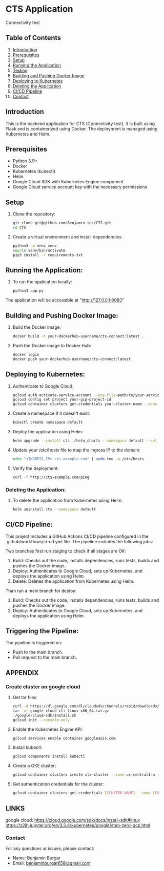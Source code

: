 # CTS  Application
Connectivity test

## Table of Contents
1. [Introduction](#introduction)
2. [Prerequisites](#prerequisites)
3. [Setup](#setup)
4. [Running the Application](#running-the-application)
5. [Testing](#testing)
6. [Building and Pushing Docker Image](#building-and-pushing-docker-image)
7. [Deploying to Kubernetes](#deploying-to-kubernetes)
8. [Deleting the Application](#deleting-the-application)
9. [CI/CD Pipeline](#cicd-pipeline)
10. [Contact](#contact)

## Introduction
This is the backend application for CTS (Connectivity test). It is built using Flask and is containerized using Docker. The deployment is managed using Kubernetes and Helm.

## Prerequisites
- Python 3.9+
- Docker
- Kubernetes (kubectl)
- Helm
- Google Cloud SDK with Kubernetes Engine component
- Google Cloud service account key with the necessary permissions

## Setup
1. Clone the repository:
   ```bash
   git clone git@github.com:Benjamin-tec/CTS.git
   cd CTS

2. Create a virtual environment and install dependencies:
   ```bash
   python3 -m venv venv
   source venv/bin/activate
   pip3 install -r requirements.txt

## Running the Application:
1. To run the application locally:
   ```bash
   python3 app.py

  The application will be accessible at "http://127.0.0.1:8080"

## Building and Pushing Docker Image:
1. Build the Docker image:
   ```bash
   docker build -t your-dockerhub-username/cts-connect:latest .

2. Push the Docker image to Docker Hub:
   ```bash
   docker login
   docker push your-dockerhub-username/cts-connect:latest

## Deploying to Kubernetes:
1. Authenticate to Google Cloud:
   ```bash
   gcloud auth activate-service-account --key-file=path/to/your-service-account-key.json
   gcloud config set project your-gcp-project-id
   gcloud container clusters get-credentials your-cluster-name --zone your-cluster-zone

2. Create a namespace if it doesn't exist:
   ```bash
   kubectl create namespace default

3. Deploy the application using Helm:
   ```bash
   helm upgrade --install cts ./helm_charts --namespace default --set image.repository=your-dockerhub-username/cts-connect --set image.tag=latest

4. Update your /etc/hosts file to map the ingress IP to the domain:
   ```bash
   echo "<INGRESS_IP> cts-example.com" | sudo tee -a /etc/hosts

5. Verify the deployment:
   ```bash
   curl -f http://cts-example.com/ping

### Deleting the Application:
1. To delete the application from Kubernetes using Helm:
   ```bash
   helm uninstall cts --namespace default

## CI/CD Pipeline:
This project includes a GitHub Actions CI/CD pipeline configured in the .github/workflows/ci-cd.yml file. The pipeline includes the following jobs:

Two branches first run staging to check if all stages are OK:
1. Build: Checks out the code, installs dependencies, runs tests, builds and pushes the Docker image.
2. Deploy: Authenticates to Google Cloud, sets up Kubernetes, and deploys the application using Helm.
3. Delete: Deletes the application from Kubernetes using Helm.

Than run a main branch for deploy:
1. Build: Checks out the code, installs dependencies, runs tests, builds and pushes the Docker image.
2. Deploy: Authenticates to Google Cloud, sets up Kubernetes, and deploys the application using Helm.

## Triggering the Pipeline:
The pipeline is triggered on:
- Push to the main branch.
- Pull request to the main branch.

## APPENDIX

### Create cluster on google cloud

1. Get tar files:
   ```bash
   curl -O https://dl.google.com/dl/cloudsdk/channels/rapid/downloads/google-cloud-cli-linux-x86_64.tar.gz
   tar -xf google-cloud-cli-linux-x86_64.tar.gz
   ./google-cloud-sdk/install.sh
   gcloud init --console-only

2. Enable the Kubernetes Engine API:
   ```bash
   gcloud services enable container.googleapis.com
   
3. Install kubectl:
   ```bash
   gcloud components install kubectl

4. Create a GKE cluster:
   ```bash
   gcloud container clusters create cts-cluster --zone us-central1-a --num-nodes 1

5. Get authentication credentials for the cluster:
   ```bash
   gcloud container clusters get-credentials [CLUSTER_NAME] --zone [COMPUTE_ZONE]


## LINKS

google cloud:
https://cloud.google.com/sdk/docs/install-sdk#linux
https://z2jh.jupyter.org/en/3.3.4/kubernetes/google/step-zero-gcp.html

### Contact

For any questions or issues, please contact:
- Name: Benjamin Burgar
- Email: benjaminburgar658@gmail.com
